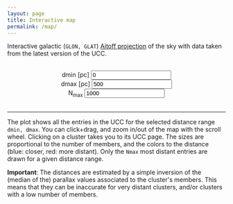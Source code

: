```yaml
---
layout: page
title: Interactive map
permalink: /map/
---
```


<script src="https://d3js.org/d3.v7.min.js"></script>
<script src="https://d3js.org/d3-geo-projection.v4.min.js"></script>
<script src="https://cdnjs.cloudflare.com/ajax/libs/pako/2.1.0/pako.min.js"></script>

Interactive galactic (`GLON, GLAT`) [Aitoff projection](https://en.wikipedia.org/wiki/Aitoff_projection) of the sky with data taken
from the latest version of the UCC.

<html lang="en">
  <body>
    <br>
    <!-- Load Aitoff plot -->
    <div id="plot"></div>
    <script defer src="{{ site.baseurl }}/scripts/map_search.js"></script>
    <center>
    <div id="controls">
        <div class="control-group">
          <label for="minD">dmin [pc]</label>
          <input type="number" id="minD" value="0" min=0 step="50" aria-label="Min dist">
        </div>
        <div class="control-group">
          <label for="maxD">dmax [pc]</label>
          <input type="number" id="maxD" value="500" min=0 step="50" aria-label="Max dist">
        </div>
        <div class="control-group">
          <label for="maxN">N<sub>max</sub></label>
          <input type="number" id="maxN" value="1000" min=0 step="100" aria-label="Max N">
        </div>
    </div>
    </center>

  </body>
</html>


<br>

---
The plot shows all the entries in the UCC for the selected distance range `dmin, dmax`.
You can click+drag, and zoom in/out of the map with the scroll wheel. Clicking on a
cluster takes you to its UCC page. The sizes are proportional to the number of members,
and the colors to the distance (blue: closer, red: more distant). Only the `Nmax` most
distant entries are drawn for a given distance range.

**Important**: The distances are estimated by a simple inversion of the (median of the)
parallax values associated to the cluster's members. This means that they can be
inaccurate for very distant clusters, and/or clusters with a low number of members.
